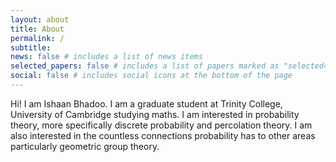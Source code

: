 ```yaml
---
layout: about
title: About
permalink: /
subtitle: 
news: false # includes a list of news items
selected_papers: false # includes a list of papers marked as "selected={true}"
social: false # includes social icons at the bottom of the page
---
```


Hi! I am Ishaan Bhadoo. I am a graduate student at Trinity College, University of Cambridge studying maths. I am interested in probability theory, more specifically discrete probability and percolation theory. I am also interested in the countless connections probability has to other areas particularly geometric group theory. 
